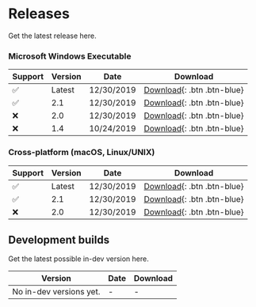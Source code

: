 # Releases
Get the latest release here.

### Microsoft Windows Executable

Support | Version | Date | Download
--------|---------|------|---------
✅ | Latest | 12/30/2019 | [Download](https://github.com/yaBobJonez/yaWeather/releases/latest/download/yaWeather_2-1.exe){: .btn .btn-blue}
✅ | 2.1 | 12/30/2019 | [Download](https://github.com/yaBobJonez/yaWeather/releases/download/v2.1/yaWeather_2-1.exe){: .btn .btn-blue}
❌ | 2.0 | 12/30/2019 | [Download](https://github.com/yaBobJonez/yaWeather/releases/download/v2.0/yaWeather_2.exe){: .btn .btn-blue}
❌ | 1.4 | 10/24/2019 | [Download](https://github.com/yaBobJonez/yaWeather/releases/download/v1.4/yaWeather.exe){: .btn .btn-blue}

### Cross-platform (macOS, Linux/UNIX)

Support | Version | Date | Download
--------|---------|------|---------
✅ | Latest | 12/30/2019 | [Download](https://github.com/yaBobJonez/yaWeather/releases/download/v2.1/yaWeather_2-1.jar){: .btn .btn-blue}
✅ | 2.1 | 12/30/2019 | [Download](https://github.com/yaBobJonez/yaWeather/releases/download/v2.1/yaWeather_2-1.jar){: .btn .btn-blue}
❌ | 2.0 | 12/30/2019 | [Download](https://github.com/yaBobJonez/yaWeather/releases/download/v2.0/yaWeather_2.jar){: .btn .btn-blue}

## Development builds
Get the latest possible in-dev version here.

Version | Date | Download
--------|------|---------
No in-dev versions yet. | - | -
